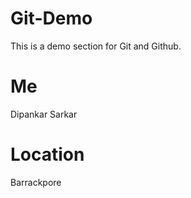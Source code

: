 # Git-Demo
This is a demo section for Git and  Github.

# Me
Dipankar Sarkar

# Location
Barrackpore